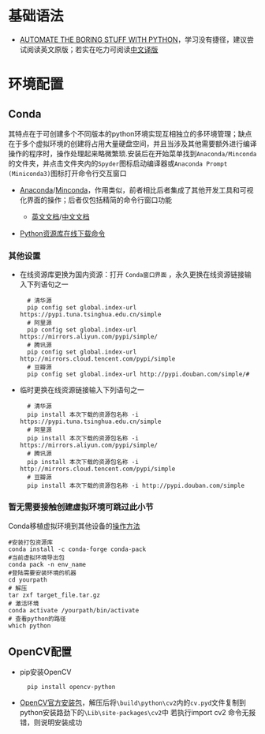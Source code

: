 # 基础语法
- [AUTOMATE THE BORING STUFF WITH PYTHON](https://automatetheboringstuff.com/2e/chapter0/)，学习没有捷径，建议尝试阅读英文原版；若实在吃力可阅读[中文译版](https://kdocs.cn/l/cvONqPjqwC5d)

# 环境配置

## Conda

其特点在于可创建多个不同版本的python环境实现互相独立的多环境管理；缺点在于多个虚拟环境的创建将占用大量硬盘空间，并且当涉及其他需要额外进行编译操作的程序时，操作处理起来略微繁琐.安装后在开始菜单找到```Anaconda/Minconda```的文件夹，并点击文件夹内的```Spyder```图标启动编译器或```Anaconda Prompt (Miniconda3)```图标打开命令行交互窗口


- [Anaconda](https://www.anaconda.com/)/[Minconda](https://docs.conda.io/en/latest/miniconda.html)，作用类似，前者相比后者集成了其他开发工具和可视化界面的操作；后者仅包括精简的命令行窗口功能

	- [英文文档](https://docs.conda.io/projects/conda/en/latest/user-guide/index.html)/[中文文档](https://anaconda.org.cn/anaconda/user-guide/getting-started/)

- [Python资源库在线下载命令](https://www.runoob.com/w3cnote/python-pip-install-usage.html)

### 其他设置

- 在线资源库更换为国内资源：打开 ```Conda窗口界面``` ，永久更换在线资源链接输入下列语句之一

        # 清华源
        pip config set global.index-url https://pypi.tuna.tsinghua.edu.cn/simple
        # 阿里源
        pip config set global.index-url https://mirrors.aliyun.com/pypi/simple/
        # 腾讯源
        pip config set global.index-url http://mirrors.cloud.tencent.com/pypi/simple
        # 豆瓣源
        pip config set global.index-url http://pypi.douban.com/simple/# 

- 临时更换在线资源链接输入下列语句之一

        # 清华源
        pip install 本次下载的资源包名称 -i https://pypi.tuna.tsinghua.edu.cn/simple
        # 阿里源
        pip install 本次下载的资源包名称 -i https://mirrors.aliyun.com/pypi/simple/
        # 腾讯源
        pip install 本次下载的资源包名称 -i http://mirrors.cloud.tencent.com/pypi/simple
        # 豆瓣源
        pip install 本次下载的资源包名称 -i http://pypi.douban.com/simple


### 暂无需要接触创建虚拟环境可跳过此小节
Conda移植虚拟环境到其他设备的[操作方法](https://blog.csdn.net/buweifeng/article/details/124733123?utm_medium=distribute.pc_relevant.none-task-blog-2~default~baidujs_baidulandingword~default-1-124733123-blog-115385868.t0_layer_searchtargeting_sa&spm=1001.2101.3001.4242.2&utm_relevant_index=3)

	#安装打包资源库
	conda install -c conda-forge conda-pack
	#当前虚拟环境导出包
	conda pack -n env_name
	#登陆需要安装环境的机器
	cd yourpath
	# 解压
	tar zxf target_file.tar.gz
	# 激活环境
	conda activate /yourpath/bin/activate 
	# 查看python的路径
	which python





## OpenCV配置

- pip安装OpenCV

        pip install opencv-python

- [OpenCV官方安装包](https://opencv.org/releases/)，解压后将```\build\python\cv2```内的```cv.pyd```文件复制到python安装路劲下的```\Lib\site-packages\cv2```中
        若执行import cv2 命令无报错，则说明安装成功


